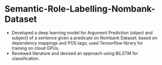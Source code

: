 # Semantic-Role-Labelling-Nombank-Dataset
- Developed a deep learning model for Argument Prediction (object and subject) of a sentence given a predicate on Nombank Dataset; based on dependency mappings and POS tags; used Tensorflow library for training on cloud GPUs.
- Reviewed literature and devised an approach using BiLSTM for classification.

